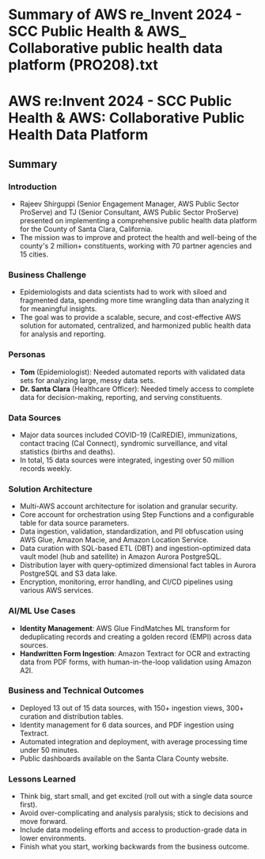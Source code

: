 # Summary of AWS re_Invent 2024 - SCC Public Health & AWS_ Collaborative public health data platform (PRO208).txt

# AWS re:Invent 2024 - SCC Public Health & AWS: Collaborative Public Health Data Platform

## Summary

### Introduction

- Rajeev Shirguppi (Senior Engagement Manager, AWS Public Sector ProServe) and TJ (Senior Consultant, AWS Public Sector ProServe) presented on implementing a comprehensive public health data platform for the County of Santa Clara, California.
- The mission was to improve and protect the health and well-being of the county's 2 million+ constituents, working with 70 partner agencies and 15 cities.

### Business Challenge

- Epidemiologists and data scientists had to work with siloed and fragmented data, spending more time wrangling data than analyzing it for meaningful insights.
- The goal was to provide a scalable, secure, and cost-effective AWS solution for automated, centralized, and harmonized public health data for analysis and reporting.

### Personas

- **Tom** (Epidemiologist): Needed automated reports with validated data sets for analyzing large, messy data sets.
- **Dr. Santa Clara** (Healthcare Officer): Needed timely access to complete data for decision-making, reporting, and serving constituents.

### Data Sources

- Major data sources included COVID-19 (CalREDIE), immunizations, contact tracing (Cal Connect), syndromic surveillance, and vital statistics (births and deaths).
- In total, 15 data sources were integrated, ingesting over 50 million records weekly.

### Solution Architecture

- Multi-AWS account architecture for isolation and granular security.
- Core account for orchestration using Step Functions and a configurable table for data source parameters.
- Data ingestion, validation, standardization, and PII obfuscation using AWS Glue, Amazon Macie, and Amazon Location Service.
- Data curation with SQL-based ETL (DBT) and ingestion-optimized data vault model (hub and satellite) in Amazon Aurora PostgreSQL.
- Distribution layer with query-optimized dimensional fact tables in Aurora PostgreSQL and S3 data lake.
- Encryption, monitoring, error handling, and CI/CD pipelines using various AWS services.

### AI/ML Use Cases

- **Identity Management**: AWS Glue FindMatches ML transform for deduplicating records and creating a golden record (EMPI) across data sources.
- **Handwritten Form Ingestion**: Amazon Textract for OCR and extracting data from PDF forms, with human-in-the-loop validation using Amazon A2I.

### Business and Technical Outcomes

- Deployed 13 out of 15 data sources, with 150+ ingestion views, 300+ curation and distribution tables.
- Identity management for 6 data sources, and PDF ingestion using Textract.
- Automated integration and deployment, with average processing time under 50 minutes.
- Public dashboards available on the Santa Clara County website.

### Lessons Learned

- Think big, start small, and get excited (roll out with a single data source first).
- Avoid over-complicating and analysis paralysis; stick to decisions and move forward.
- Include data modeling efforts and access to production-grade data in lower environments.
- Finish what you start, working backwards from the business outcome.
